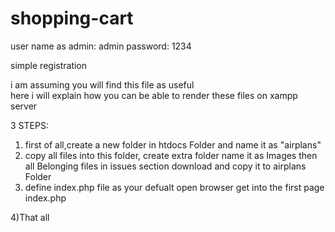 # shopping-cart
user name as admin: admin
password: 1234

simple registration

i am assuming you will find this file as useful  
here i will explain how you can be able to render these files
on xampp server

3 STEPS:
1) first of all,create a  new folder in htdocs Folder and name it as "airplans"
2) copy all files into this folder, create extra folder name it as Images 
then all Belonging files
in issues section download and copy it to airplans Folder 
3) define index.php file as your defualt 
open browser get into the first page
index.php

4)That all
